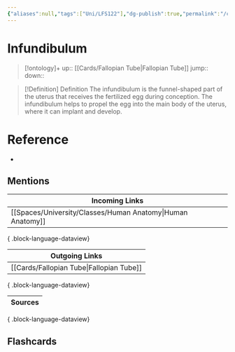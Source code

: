 ```yaml
---
{"aliases":null,"tags":["Uni/LFS122"],"dg-publish":true,"permalink":"/cards/infundibulum/","dgPassFrontmatter":true}
---
```


# Infundibulum

> [!ontology]+
> up:: [[Cards/Fallopian Tube\|Fallopian Tube]]
> jump:: 
> down:: 

> [!Definition] Definition
> The infundibulum is the funnel-shaped part of the uterus that receives the fertilized egg during conception. The infundibulum helps to propel the egg into the main body of the uterus, where it can implant and develop.

# Reference
- 

## Mentions
| Incoming Links                                                |
| ------------------------------------------------------------- |
| [[Spaces/University/Classes/Human Anatomy\|Human Anatomy]] |

{ .block-language-dataview}

| Outgoing Links                              |
| ------------------------------------------- |
| [[Cards/Fallopian Tube\|Fallopian Tube]] |

{ .block-language-dataview}

| Sources |
| ------- |

{ .block-language-dataview}

## Flashcards
